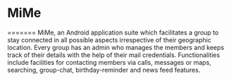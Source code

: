 # MiMe
=======
        MiMe, an Android application suite which facilitates a group to stay connected in all possible aspects irrespective of their geographic location. Every group has an admin who manages the members and keeps track of their details with the help of their mail credentials. Functionalities include facilities for contacting members via calls, messages or maps, searching, group-chat, birthday-reminder and news feed features.
